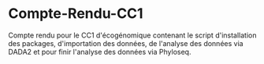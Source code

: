 # Compte-Rendu-CC1
Compte rendu pour le CC1 d'écogénomique contenant le script d'installation des packages, d'importation des données, de l'analyse des données via DADA2 et pour finir l'analyse des données via Phyloseq.
